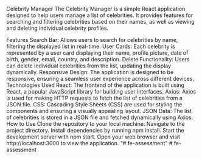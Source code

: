 Celebrity Manager
The Celebrity Manager is a simple React application designed to help users manage a list of celebrities. It provides features for searching and filtering celebrities based on their names, as well as viewing and deleting individual celebrity profiles.

Features
Search Bar: Allows users to search for celebrities by name, filtering the displayed list in real-time.
User Cards: Each celebrity is represented by a user card displaying their name, profile picture, date of birth, gender, email, country, and description.
Delete Functionality: Users can delete individual celebrities from the list, updating the display dynamically.
Responsive Design: The application is designed to be responsive, ensuring a seamless user experience across different devices.
Technologies Used
React: The frontend of the application is built using React, a popular JavaScript library for building user interfaces.
Axios: Axios is used for making HTTP requests to fetch the list of celebrities from a JSON file.
CSS: Cascading Style Sheets (CSS) are used for styling the components and ensuring a visually appealing layout.
JSON Data: The list of celebrities is stored in a JSON file and fetched dynamically using Axios.
How to Use
Clone the repository to your local machine.
Navigate to the project directory.
Install dependencies by running npm install.
Start the development server with npm start.
Open your web browser and visit http://localhost:3000 to view the application.
"# fe-assessment" 
#   f e - a s s e s s m e n t  
 